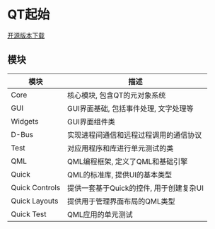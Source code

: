 # QT起始

[开源版本下载](https://www.qt.io/download-open-source)


## 模块

|  模块            | 描述                                      |
| --------------- | ----------------------------------------- |
| Core            | 核心模块, 包含QT的元对象系统                  |
| GUI             | GUI界面基础, 包括事件处理, 文字处理等          |
| Widgets         | GUI界面组件类                               |
| D-Bus           | 实现进程间通信和远程过程调用的通信协议           |
| Test            | 对应用程序和库进行单元测试的类                 |
| QML             | QML编程框架, 定义了QML和基础引擎              |
| Quick           | QML的标准库, 提供UI的基本类型                 |
| Quick Controls  | 提供一套基于Quick的控件, 用于创建复杂UI        |
| Quick Layouts   | 提供用于管理界面布局的QML类型                 |
| Quick Test      | QML应用的单元测试                           |